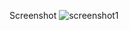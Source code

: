 Screenshot
![screenshot1](https://user-images.githubusercontent.com/36655280/45261093-81c1f200-b3f9-11e8-99ba-7eeb66532a74.jpg)
